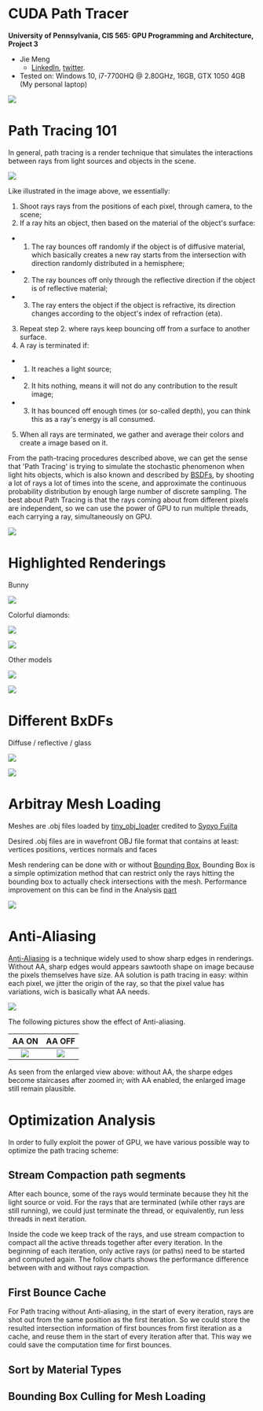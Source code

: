 CUDA Path Tracer
================

**University of Pennsylvania, CIS 565: GPU Programming and Architecture, Project 3**

* Jie Meng
  * [LinkedIn](https://www.linkedin.com/in/jie-meng/), [twitter](https://twitter.com/JieMeng6).
* Tested on: Windows 10, i7-7700HQ @ 2.80GHz, 16GB, GTX 1050 4GB (My personal laptop)


![](img/DIAMOND3000.png)


Path Tracing 101
================

In general, path tracing is a render technique that simulates the interactions between rays from light sources and objects in the scene.

![](img/raytracing/png)

Like illustrated in the image above, we essentially: 
1. Shoot rays rays from the positions of each pixel, through camera, to the scene;
2. If a ray hits an object, then based on the material of the object's surface:
* 1. The ray bounces off randomly if the object is of diffusive material, which basically creates a new ray starts from the intersection with direction randomly distributed in a hemisphere;
* 2. The ray bounces off only through the reflective direction if the object is of reflective material;
* 3. The ray enters the object if the object is refractive, its direction changes according to the object's index of refraction (eta).
3. Repeat step 2. where rays keep bouncing off from a surface to another surface. 
4. A ray is terminated if:
* 1. It reaches a light source;
* 2. It hits nothing, means it will not do any contribution to the result image;
* 3. It has bounced off enough times (or so-called depth), you can think this as a ray's energy is all consumed. 
5. When all rays are terminated, we gather and average their colors and create a image based on it.

From the path-tracing procedures described above, we can get the sense that 'Path Tracing' is trying to simulate the stochastic phenomenon when light hits objects, which is also known and described by [BSDFs](https://en.wikipedia.org/wiki/Bidirectional_scattering_distribution_function), by shooting a lot of rays a lot of times into the scene, and approximate the continuous probability distribution by enough large number of discrete sampling. The best about Path Tracing is that the rays coming about from different pixels are independent, so we can use the power of GPU to run multiple threads, each carrying a ray, simultaneously on GPU.

![](img/bsdf.png)


Highlighted Renderings
==================

Bunny 

![](img/TWOBUNNY2200.png)

Colorful diamonds:

![](img/DIAMOND3000.png)

![](img/DIAMOND1000.png)


Other models

![](img/GOAT1000.png)

![](img/WOLF600.png)

Different BxDFs
==================

Diffuse / reflective / glass

![](img/BXDF2000.png)

![](img/BXDF5001.png)


Arbitray Mesh Loading
==================

Meshes are .obj files loaded by [tiny_obj_loader](https://github.com/syoyo/tinyobjloader) credited to [Syoyo Fujita](https://github.com/syoyo)

Desired .obj files are in wavefront OBJ file format that contains at least: vertices positions, vertices normals and faces

Mesh rendering can be done with or without [Bounding Box](http://www.idav.ucdavis.edu/education/GraphicsNotes/Bounding-Box/Bounding-Box.html), Bounding Box is a simple optimization method that can restrict only the rays hitting the bounding box to actually check intersections with the mesh. Performance improvement on this can be find in the Analysis [part](#Bounding-Box-Culling-for-Mesh-Loading)

![](img/objs.png)

Anti-Aliasing
==================

[Anti-Aliasing](https://en.wikipedia.org/wiki/Spatial_anti-aliasing) is a technique widely used to show sharp edges in renderings. Without AA, sharp edges would appears sawtooth shape on image because the pixels themselves have size. AA solution is path tracing in easy: within each pixel, we jitter the origin of the ray, so that the pixel value has variations, wich is basically what AA needs. 

![](img/AA0.png)

The following pictures show the effect of Anti-aliasing.

| AA ON | AA OFF|
|:-----:|:-------:|
|![](img/AA11.png)|![](img/AA22.png)|

As seen from the enlarged view above: without AA, the sharpe edges become staircases after zoomed in; with AA enabled, the enlarged image still remain plausible.

Optimization Analysis
==================

In order to fully exploit the power of GPU, we have various possible way to optimize the path tracing scheme:

## Stream Compaction path segments

After each bounce, some of the rays would terminate because they hit the light source or void. For the rays that are terminated (while other rays are still running), we could just terminate the thread, or equivalently, run less threads in next iteration.

Inside the code we keep track of the rays, and use stream compaction to compact all the active threads together after every iteration. In the beginning of each iteration, only active rays (or paths) need to be started and computed again. The follow charts shows the performance difference between with and without rays compaction.

## First Bounce Cache

For Path tracing without Anti-aliasing, in the start of every iteration, rays are shot out from the same position as the first iteration. So we could store the resulted intersection information of first bounces from first iteration as a cache, and reuse them in the start of every iteration after that. This way we could save the computation time for first bounces.

## Sort by Material Types

## Bounding Box Culling for Mesh Loading




